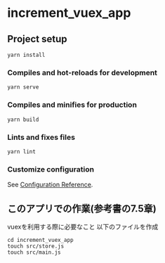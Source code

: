 # increment_vuex_app

## Project setup
```
yarn install
```

### Compiles and hot-reloads for development
```
yarn serve
```

### Compiles and minifies for production
```
yarn build
```

### Lints and fixes files
```
yarn lint
```

### Customize configuration
See [Configuration Reference](https://cli.vuejs.org/config/).

## このアプリでの作業(参考書の7.5章)

vuexを利用する際に必要なこと
以下のファイルを作成

```
cd increment_vuex_app
touch src/store.js
touch src/main.js

```

